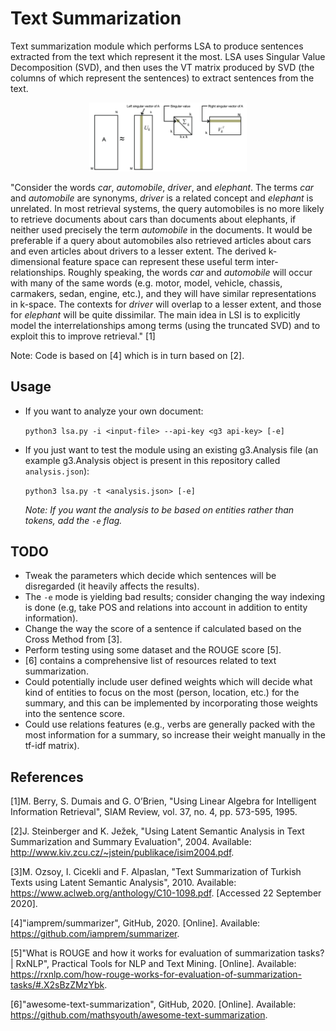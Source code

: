 # Text Summarization

Text summarization module which performs LSA to produce sentences extracted from the text which represent it the most. LSA uses Singular Value Decomposition (SVD), and then uses the VT matrix produced by SVD (the columns of which represent the sentences) to extract sentences from the text.

<p align="center">
  <img width="50%" height="50%" src="./assets/svd.png">
</p>

"Consider the words *car*, *automobile*, *driver*, and *elephant*. The terms *car* and *automobile* are synonyms, *driver* is a related concept and *elephant* is unrelated. In most retrieval systems, the query automobiles is no more likely to retrieve documents about cars than documents about elephants, if neither used precisely the term *automobile* in the documents. It would be preferable if a query about automobiles also retrieved articles about cars and even articles about drivers to a lesser extent. The derived k-dimensional feature space can represent these useful term inter-relationships. Roughly speaking, the words *car* and *automobile* will occur with many of the same words (e.g. motor, model, vehicle, chassis, carmakers, sedan, engine, etc.), and they will have similar representations in k-space. The contexts for *driver* will overlap to a lesser extent, and those for *elephant* will be quite dissimilar. The main idea in LSI is to explicitly model the interrelationships among terms (using the truncated
SVD) and to exploit this to improve retrieval." [1]

Note: Code is based on [4] which is in turn based on [2].

## Usage

- If you want to analyze your own document:

    `python3 lsa.py -i <input-file> --api-key <g3 api-key> [-e]`

- If you just want to test the module using an existing g3.Analysis file (an example g3.Analysis object is present in this repository called `analysis.json`):
    
    `python3 lsa.py -t <analysis.json> [-e]`

    *Note: If you want the analysis to be based on entities rather than tokens, add the `-e` flag.*

## TODO

- Tweak the parameters which decide which sentences will be disregarded (it heavily affects the results).
- The `-e` mode is yielding bad results; consider changing the way indexing is done (e.g, take POS and relations into account in addition to entity information).
- Change the way the score of a sentence if calculated based on the Cross Method from [3].
- Perform testing using some dataset and the ROUGE score [5].
- [6] contains a comprehensive list of resources related to text summarization.
- Could potentially include user defined weights which will decide what kind of entities to focus on the most (person, location, etc.) for the summary, and this can be implemented by incorporating those weights into the sentence score.
- Could use relations features (e.g., verbs are generally packed with the most information for a summary, so increase their weight manually in the tf-idf matrix).

## References

[1]M. Berry, S. Dumais and G. O’Brien, "Using Linear Algebra for Intelligent Information Retrieval", SIAM Review, vol. 37, no. 4, pp. 573-595, 1995.

[2]J. Steinberger and K. Ježek, "Using Latent Semantic Analysis in Text Summarization and Summary Evaluation", 2004. Available: http://www.kiv.zcu.cz/~jstein/publikace/isim2004.pdf.

[3]M. Ozsoy, I. Cicekli and F. Alpaslan, "Text Summarization of Turkish Texts using Latent Semantic Analysis", 2010. Available: https://www.aclweb.org/anthology/C10-1098.pdf. [Accessed 22 September 2020].

[4]"iamprem/summarizer", GitHub, 2020. [Online]. Available: https://github.com/iamprem/summarizer.

[5]"What is ROUGE and how it works for evaluation of summarization tasks? | RxNLP", Practical Tools for NLP and Text Mining. [Online]. Available: https://rxnlp.com/how-rouge-works-for-evaluation-of-summarization-tasks/#.X2sBzZMzYbk.

[6]"awesome-text-summarization", GitHub, 2020. [Online]. Available: https://github.com/mathsyouth/awesome-text-summarization.